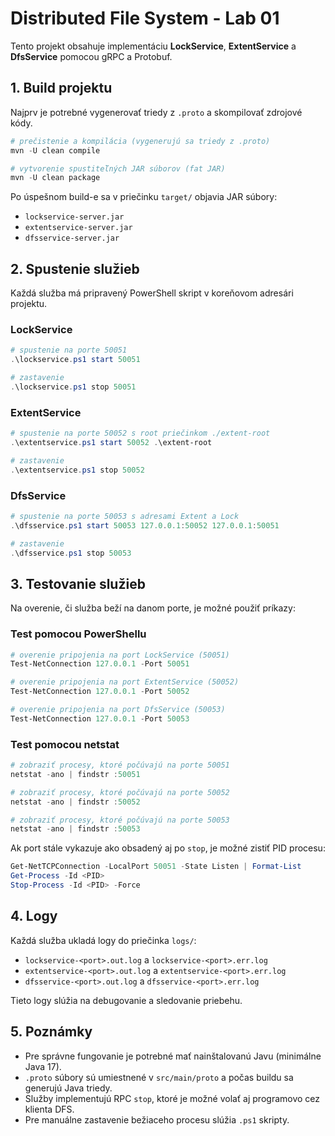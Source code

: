 # Distributed File System - Lab 01

Tento projekt obsahuje implementáciu **LockService**, **ExtentService** a **DfsService** pomocou gRPC a Protobuf.

## 1. Build projektu

Najprv je potrebné vygenerovať triedy z `.proto` a skompilovať zdrojové kódy.

```powershell
# prečistenie a kompilácia (vygenerujú sa triedy z .proto)
mvn -U clean compile

# vytvorenie spustiteľných JAR súborov (fat JAR)
mvn -U clean package
```

Po úspešnom build-e sa v priečinku `target/` objavia JAR súbory:

- `lockservice-server.jar`
- `extentservice-server.jar`
- `dfsservice-server.jar`

## 2. Spustenie služieb

Každá služba má pripravený PowerShell skript v koreňovom adresári projektu.

### LockService

```powershell
# spustenie na porte 50051
.\lockservice.ps1 start 50051

# zastavenie
.\lockservice.ps1 stop 50051
```

### ExtentService

```powershell
# spustenie na porte 50052 s root priečinkom ./extent-root
.\extentservice.ps1 start 50052 .\extent-root

# zastavenie
.\extentservice.ps1 stop 50052
```

### DfsService

```powershell
# spustenie na porte 50053 s adresami Extent a Lock
.\dfsservice.ps1 start 50053 127.0.0.1:50052 127.0.0.1:50051

# zastavenie
.\dfsservice.ps1 stop 50053
```

## 3. Testovanie služieb

Na overenie, či služba beží na danom porte, je možné použiť príkazy:

### Test pomocou PowerShellu

```powershell
# overenie pripojenia na port LockService (50051)
Test-NetConnection 127.0.0.1 -Port 50051

# overenie pripojenia na port ExtentService (50052)
Test-NetConnection 127.0.0.1 -Port 50052

# overenie pripojenia na port DfsService (50053)
Test-NetConnection 127.0.0.1 -Port 50053
```

### Test pomocou netstat

```powershell
# zobraziť procesy, ktoré počúvajú na porte 50051
netstat -ano | findstr :50051

# zobraziť procesy, ktoré počúvajú na porte 50052
netstat -ano | findstr :50052

# zobraziť procesy, ktoré počúvajú na porte 50053
netstat -ano | findstr :50053
```

Ak port stále vykazuje ako obsadený aj po `stop`, je možné zistiť PID procesu:

```powershell
Get-NetTCPConnection -LocalPort 50051 -State Listen | Format-List
Get-Process -Id <PID>
Stop-Process -Id <PID> -Force
```

## 4. Logy

Každá služba ukladá logy do priečinka `logs/`:

- `lockservice-<port>.out.log` a `lockservice-<port>.err.log`
- `extentservice-<port>.out.log` a `extentservice-<port>.err.log`
- `dfsservice-<port>.out.log` a `dfsservice-<port>.err.log`

Tieto logy slúžia na debugovanie a sledovanie priebehu.

## 5. Poznámky

- Pre správne fungovanie je potrebné mať nainštalovanú Javu (minimálne Java 17).
- `.proto` súbory sú umiestnené v `src/main/proto` a počas buildu sa generujú Java triedy.
- Služby implementujú RPC `stop`, ktoré je možné volať aj programovo cez klienta DFS.
- Pre manuálne zastavenie bežiaceho procesu slúžia `.ps1` skripty.  
